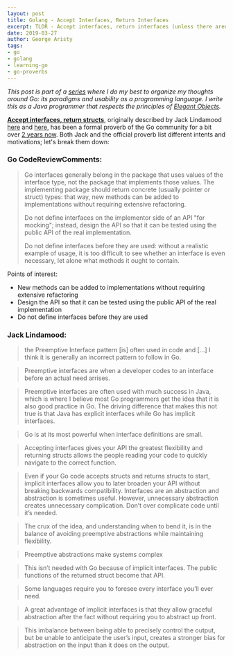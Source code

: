 ```yaml
---
layout: post
title: Golang - Accept Interfaces, Return Interfaces
excerpt: TLDR - Accept interfaces, return interfaces (unless there aren't any).
date: 2019-03-27
author: George Aristy
tags:
- go
- golang
- learning-go
- go-proverbs
---
```


*This post is part of a [series](https://llorllale.github.io/tags/#learning-go) where I do my best to organize my thoughts around Go: its paradigms and usability as a programming language. I write this as a Java programmer that respects the principles of [Elegant Objects](https://www.elegantobjects.org/).*

[**Accept interfaces, return structs**](https://github.com/golang/go/wiki/CodeReviewComments#interfaces), originally described by Jack Lindamood [here](https://medium.com/@cep21/preemptive-interface-anti-pattern-in-go-54c18ac0668a) and [here](https://medium.com/@cep21/what-accept-interfaces-return-structs-means-in-go-2fe879e25ee8), has been a formal proverb of the Go community for a bit over [2 years now](https://github.com/golang/go/wiki/CodeReviewComments/88f0e01cb090f88fe0639268076e6b3fddac0601). Both Jack and the official proverb list different intents and motivations; let's break them down:

### Go CodeReviewComments:

> Go interfaces generally belong in the package that uses values of the interface type, not the package that implements those values. The implementing package should return concrete (usually pointer or struct) types: that way, new methods can be added to implementations without requiring extensive refactoring.
> 
> Do not define interfaces on the implementor side of an API "for mocking"; instead, design the API so that it can be tested using the public API of the real implementation.
> 
> Do not define interfaces before they are used: without a realistic example of usage, it is too difficult to see whether an interface is even necessary, let alone what methods it ought to contain.

Points of interest:

* New methods can be added to implementations without requiring extensive refactoring
* Design the API so that it can be tested using the public API of the real implementation
* Do not define interfaces before they are used

### Jack Lindamood:

> the Preemptive Interface pattern [is] often used in code and [...] I think it is generally an incorrect pattern to follow in Go.

> Preemptive interfaces are when a developer codes to an interface before an actual need arrises.

> Preemptive interfaces are often used with much success in Java, which is where I believe most Go programmers get the idea that it is also good practice in Go. The driving difference that makes this not true is that Java has explicit interfaces while Go has implicit interfaces.

> Go is at its most powerful when interface definitions are small. 

> Accepting interfaces gives your API the greatest flexibility and returning structs allows the people reading your code to quickly navigate to the correct function.

> Even if your Go code accepts structs and returns structs to start, implicit interfaces allow you to later broaden your API without breaking backwards compatibility. Interfaces are an abstraction and abstraction is sometimes useful. However, unnecessary abstraction creates unnecessary complication. Don’t over complicate code until it’s needed.

> The crux of the idea, and understanding when to bend it, is in the balance of avoiding preemptive abstractions while maintaining flexibility.

> Preemptive abstractions make systems complex

> This isn’t needed with Go because of implicit interfaces. The public functions of the returned struct become that API.

> Some languages require you to foresee every interface you’ll ever need.

> A great advantage of implicit interfaces is that they allow graceful abstraction after the fact without requiring you to abstract up front.

> This imbalance between being able to precisely control the output, but be unable to anticipate the user’s input, creates a stronger bias for abstraction on the input than it does on the output.
